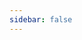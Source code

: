 ```yaml
---
sidebar: false
---
```

<People header="Faculty">
<Person name="Derya Yakar" title="Radiologist" subtitle="Project leader" url="https://www.umcg.nl/-/d-yakar" img="derya-yakar.png" />
<Person name="Henkjan Huisman" title="Professor of Medical Imaging AI" subtitle="AI leader" url="https://www.diagnijmegen.nl/people/henkjan-huisman/" img="henkjan-huisman.png" />
<Person name="Thomas Kwee" title="Radiologist" url="https://www.umcg.nl/-/t-c-kwee" img="thomas-kwee.png" /> 
<Person name="Jurgen Futterer" title="Professor" url="https://www.radboudumc.nl/personen/jurgen-futterer" img="jurgen-futterer.png" />
<Person name="Frank Simonis" title="Assistant Professor" url="https://people.utwente.nl/f.f.j.simonis" img="frank-simonis.png" />
<Person name="Jelmer Wolterink" title="Assistant Professor" url="https://people.utwente.nl/j.m.wolterink" img="jelmer-wolterink.png" />
<Person name="Wouter Nijhof" title="Siemens Healthineers" url="https://www.linkedin.com/in/wouter-nijhof-5a381074/?originalSubdomain=nl" img="wouter-nijhof.png" />
</People>
<People header="Scientific staff">
<Person name="Joeran Bosma" title="PhD Candidate" url="https://www.diagnijmegen.nl/people/joeran-bosma/" img="joeran-bosma.png" />  
<Person name="Stefan Fransen" title="PhD Candidate" url="https://www.linkedin.com/in/stefan-fransen-a5690a138/" img="stefan-fransen.png" />
<Person name="Quintin van Lohuizen" title="PhD Candidate" url="https://www.linkedin.com/in/quintin-van-lohuizen-760418123/" img="quintin-lohuizen.png" />  
<Person name="Nida Mir" title="PhD Candidate" url="https://people.utwente.nl/n.mir" img="nida-mir.png" />  
<Person name="Stan Noordman" title="PhD Candidate" url="https://www.diagnijmegen.nl/people/stan-noordman/" img="stan-noordman.png" />
</People>

